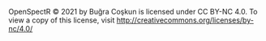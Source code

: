 OpenSpectR © 2021 by Buğra Coşkun is licensed under CC BY-NC 4.0. To view a copy of this license, visit http://creativecommons.org/licenses/by-nc/4.0/

